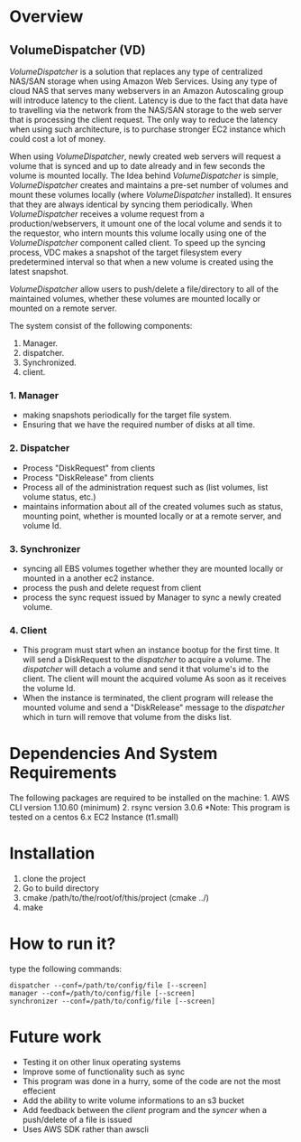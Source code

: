 # Overview #

## VolumeDispatcher (VD) ##

  *VolumeDispatcher* is a solution that replaces any type of centralized NAS/SAN storage when using Amazon Web Services. Using any type of cloud NAS that serves many webservers in an Amazon Autoscaling group will introduce latency to the client. Latency is due to the fact that data have to travelling via the network from the NAS/SAN storage to the web server that is processing the client request. The only way to reduce the latency when using such architecture, is to purchase stronger EC2 instance which could cost a lot of money.
  
  When using *VolumeDispatcher*, newly created web servers will request a volume that is synced and up to date already and in few seconds the volume is mounted locally. The Idea behind *VolumeDispatcher* is simple, *VolumeDispatcher* creates and maintains a pre-set number of volumes and mount these volumes locally (where *VolumeDispatcher* installed). It ensures that they are always identical by syncing them periodically. When *VolumeDispatcher* receives a volume request from a production/webservers, it umount one of the local volume and sends it to the requestor, who intern mounts this volume locally using one of the *VolumeDispatcher* component called client. To speed up the syncing process, VDC makes a snapshot of the target filesystem every predetermined interval so that when a new volume is created using the latest snapshot.  

  *VolumeDispatcher* allow users to push/delete a file/directory to all of the maintained volumes, whether these volumes are mounted locally or mounted on a remote server. 

The system consist of the following components:
  1. Manager.
  2. dispatcher.
  3. Synchronized.
  4. client.

### 1. Manager ###
  - making snapshots periodically for the target file system.
  - Ensuring that we have the required number of disks at all time.

### 2. Dispatcher ### 
  - Process "DiskRequest" from clients 
  - Process "DiskRelease" from clients
  - Process all of the administration request such as (list volumes, list volume status, etc.) 
  - maintains information about all of the created volumes such as status, mounting point, whether is mounted locally or at a remote server, and volume Id.

### 3. Synchronizer ###
  - syncing all EBS volumes together whether they are mounted locally or mounted in a another ec2 instance. 
  - process the push and delete request from client 
  - process the sync request issued by Manager to sync a newly created volume.

### 4. Client ### 
  - This program must start when an instance bootup for the first time. It will send a DiskRequest to the *dispatcher* to acquire a volume. The *dispatcher* will detach a volume and send it that volume's id to the client. The client will mount the acquired volume As soon as it receives the volume Id.
  - When the instance is terminated, the client program will release the mounted volume and send a "DiskRelease" message to the *dispatcher* which in turn will remove that volume from the disks list.

# Dependencies And System Requirements #
  The following packages are required to be installed on the machine:
    1. AWS CLI version 1.10.60 (minimum)
    2. rsync version 3.0.6
    *Note: This program is tested on a centos 6.x EC2 Instance (t1.small)

# Installation #
  1. clone the project
  2. Go to build directory
  3. cmake /path/to/the/root/of/this/project (cmake ../)
  4. make

# How to run it? #
  type the following commands:
  ```
  dispatcher --conf=/path/to/config/file [--screen]
  manager --conf=/path/to/config/file [--screen]
  synchronizer --conf=/path/to/config/file [--screen]
  ```
# Future work #
  - Testing it on other linux operating systems
  - Improve some of functionality such as sync 
  - This program was done in a hurry, some of the code are not the most effecient
  - Add the ability to write volume informations to an s3 bucket
  - Add feedback between the *client* program and the *syncer* when a push/delete of a file is issued
  - Uses AWS SDK rather than awscli

